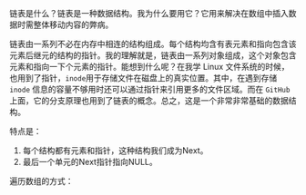 链表是什么？链表是一种数据结构。我为什么要用它？它用来解决在数组中插入数据时需整体移动内容的弊病。

链表由一系列不必在内存中相连的结构组成。每个结构均含有表元素和指向包含该元素后继元的结构的指针。我的理解就是，链表由一系列对象组成，这个对象包含元素和指向一下个元素的指针。能想到什么呢？在我学 Linux 文件系统的时候，也用到了指针，`inode`用于存储文件在磁盘上的真实位置。其中，在遇到存储`inode` 信息的容量不够用时还可以通过指针来引用更多的文件区域。而在 `GitHub` 上面，它的分支原理也用到了链表的概念。总之，这是一个非常非常基础的数据结构。

特点是：

1. 每个结构都有元素和指针，这种结构我们成为Next。
2. 最后一个单元的Next指针指向NULL。

遍历数组的方式：


